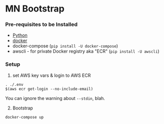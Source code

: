 # MN Bootstrap

### Pre-requisites to be Installed

* [Python](https://www.python.org/downloads/)
* [docker](https://docs.docker.com/engine/installation/)
* docker-compose (`pip install -U docker-compose`)
* awscli - for private Docker registry aka "ECR" (`pip install -U awscli`)

### Setup

1. set AWS key vars & login to AWS ECR

```
. ./.env
$(aws ecr get-login --no-include-email)
```

You can ignore the warning about `--stdin`, blah.

2. Bootstrap

```
docker-compose up
```
